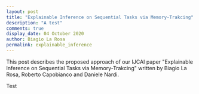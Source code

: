 ```yaml
---
layout: post
title: "Explainable Inference on Sequential Tasks via Memory-Trakcing"
description: "A test"
comments: true
display_date: 04 October 2020
author: Biagio La Rosa
permalink: explainable_inference
---
```


This post describes the proposed approach of our IJCAI paper "Explainable Inference on Sequential Tasks via Memory-Trakcing" written by Biagio La Rosa, Roberto Capobianco and Daniele Nardi.

Test
